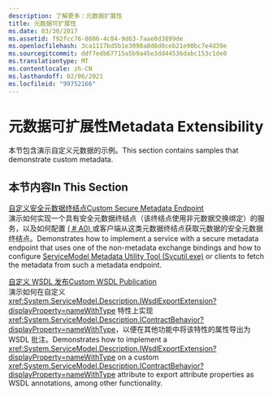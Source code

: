 ```yaml
---
description: 了解更多：元数据扩展性
title: 元数据可扩展性
ms.date: 03/30/2017
ms.assetid: f92fcc76-0806-4c84-9d63-7aae0d3899de
ms.openlocfilehash: 3ca1117bd5b1e3098a8d8d0ceb21e90bc7e4d39e
ms.sourcegitcommit: ddf7edb67715a5b9a45e3dd44536dabc153c1de0
ms.translationtype: MT
ms.contentlocale: zh-CN
ms.lasthandoff: 02/06/2021
ms.locfileid: "99752166"
---
```

# <a name="metadata-extensibility"></a><span data-ttu-id="455fa-103">元数据可扩展性</span><span class="sxs-lookup"><span data-stu-id="455fa-103">Metadata Extensibility</span></span>

<span data-ttu-id="455fa-104">本节包含演示自定义元数据的示例。</span><span class="sxs-lookup"><span data-stu-id="455fa-104">This section contains samples that demonstrate custom metadata.</span></span>  
  
## <a name="in-this-section"></a><span data-ttu-id="455fa-105">本节内容</span><span class="sxs-lookup"><span data-stu-id="455fa-105">In This Section</span></span>  

 [<span data-ttu-id="455fa-106">自定义安全元数据终结点</span><span class="sxs-lookup"><span data-stu-id="455fa-106">Custom Secure Metadata Endpoint</span></span>](custom-secure-metadata-endpoint.md)  
 <span data-ttu-id="455fa-107">演示如何实现一个具有安全元数据终结点（该终结点使用非元数据交换绑定）的服务，以及如何配置 [ ( # A0) ](../servicemodel-metadata-utility-tool-svcutil-exe.md) 或客户端从这类元数据终结点获取元数据的安全元数据终结点。</span><span class="sxs-lookup"><span data-stu-id="455fa-107">Demonstrates how to implement a service with a secure metadata endpoint that uses one of the non-metadata exchange bindings and how to configure [ServiceModel Metadata Utility Tool (Svcutil.exe)](../servicemodel-metadata-utility-tool-svcutil-exe.md) or clients to fetch the metadata from such a metadata endpoint.</span></span>  
  
 [<span data-ttu-id="455fa-108">自定义 WSDL 发布</span><span class="sxs-lookup"><span data-stu-id="455fa-108">Custom WSDL Publication</span></span>](custom-wsdl-publication.md)  
 <span data-ttu-id="455fa-109">演示如何在自定义 <xref:System.ServiceModel.Description.IWsdlExportExtension?displayProperty=nameWithType> 特性上实现 <xref:System.ServiceModel.Description.IContractBehavior?displayProperty=nameWithType>，以便在其他功能中将该特性的属性导出为 WSDL 批注。</span><span class="sxs-lookup"><span data-stu-id="455fa-109">Demonstrates how to implement a <xref:System.ServiceModel.Description.IWsdlExportExtension?displayProperty=nameWithType> on a custom <xref:System.ServiceModel.Description.IContractBehavior?displayProperty=nameWithType> attribute to export attribute properties as WSDL annotations, among other functionality.</span></span>
